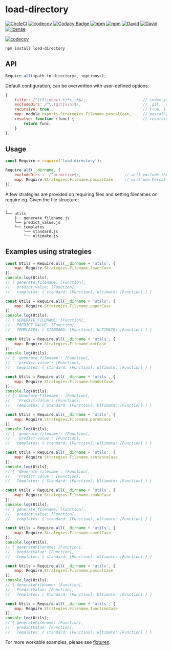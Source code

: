 # load-directory

[![CircleCI](https://img.shields.io/circleci/project/suddi/load-directory.svg?maxAge=2592000)](https://circleci.com/gh/suddi/load-directory)
[![codecov](https://codecov.io/gh/suddi/load-directory/branch/master/graph/badge.svg)](https://codecov.io/gh/suddi/load-directory)
[![Codacy Badge](https://api.codacy.com/project/badge/Grade/46408c666119432abee43f991b79cc68)](https://www.codacy.com/app/suddir/load-directory?utm_source=github.com&amp;utm_medium=referral&amp;utm_content=suddi/load-directory&amp;utm_campaign=Badge_Grade)
[![npm](https://img.shields.io/npm/dt/load-directory.svg)]()
[![npm](https://img.shields.io/npm/v/load-directory.svg?maxAge=2592000)](https://www.npmjs.com/package/load-directory)
[![David](https://img.shields.io/david/suddi/load-directory.svg)](https://david-dm.org/suddi/load-directory)
[![David](https://img.shields.io/david/dev/suddi/load-directory.svg)](https://david-dm.org/suddi/load-directory?type=dev)
[![license](https://img.shields.io/github/license/suddi/load-directory.svg?maxAge=2592000)](https://github.com/suddi/load-directory/blob/master/LICENSE)

[![codecov](https://codecov.io/gh/suddi/load-directory/branch/master/graphs/commits.svg)](https://codecov.io/gh/suddi/load-directory)

````
npm install load-directory
````

## API

````js
Require.all(<path-to-directory>, <options>);
````

Default configuration, can be overwritten with user-defined options:
````js
{
    filter: /^((?!index).+)*\..*$/,                         // index.js will be ignored by default
    excludeDirs: /^\.(git|svn)$/,                           // .git, .svn directories will be ignored by default
    recursive: true,                                        // true, if files are to be required by traversing nested directories
    map: module.exports.Strategies.Filename.pascalCase,     // pascalCase will be applied by default
    resolve: function (func) {                              // resolving of files will be simply return module.exports by default
        return func;
    }
};
````

## Usage

````js
const Require = require('load-directory');

Require.all(__dirname, {
    excludeDirs :  /^primitive$/,                   // will exclude the directory "primitive"
    map: Require.Strategies.Filename.pascalCase     // will use Pascal Case to map the required filenames
});
````

A few strategies are provided on requiring files and setting filenames on require
eg. Given the file structure:
````
.
└── utils
    ├── generate_filename.js
    └── predict_value.js
    └── templates
        └── standard.js
        └── ultimate.js
````

## Examples using strategies

````js
const Utils = Require.all(__dirname + 'utils', {
    map: Require.Strategies.Filename.lowerCase
});
console.log(Utils);
// { generate_filename: [Function],
//   predict_value: [Function],
//   templates: { standard: [Function], ultimate: [Function] } }

const Utils = Require.all(__dirname + 'utils', {
    map: Require.Strategies.Filename.upperCase
});
console.log(Utils);
// { GENERATE_FILENAME: [Function],
//   PREDICT_VALUE: [Function],
//   TEMPLATES: { STANDARD: [Function], ULTIMATE: [Function] } }

const Utils = Require.all(__dirname + 'utils', {
    map: Require.Strategies.Filename.dotCase
});
console.log(Utils);
// { 'generate.filename': [Function],
//   'predict.value': [Function],
//   templates: { standard: [Function], ultimate: [Function] } }

const Utils = Require.all(__dirname + 'utils', {
    map: Require.Strategies.Filename.headerCase
});
console.log(Utils);
// { 'Generate-Filename': [Function],
//   'Predict-Value': [Function],
//   Templates: { Standard: [Function], Ultimate: [Function] } }

const Utils = Require.all(__dirname + 'utils', {
    map: Require.Strategies.Filename.paramCase
});
console.log(Utils);
// { 'generate-filename': [Function],
//   'predict-value': [Function],
//   templates: { standard: [Function], ultimate: [Function] } }

const Utils = Require.all(__dirname + 'utils', {
    map: Require.Strategies.Filename.sentenceCase
});
console.log(Utils);
// { 'Generate filename': [Function],
//   'Predict value': [Function],
//   Templates: { Standard: [Function], Ultimate: [Function] } }

const Utils = Require.all(__dirname + 'utils', {
    map: Require.Strategies.Filename.snakeCase
});
console.log(Utils);
// { generate_filename: [Function],
//   predict_value: [Function],
//   templates: { standard: [Function], ultimate: [Function] } }

const Utils = Require.all(__dirname + 'utils', {
    map: Require.Strategies.Filename.camelCase
});
console.log(Utils);
// { generateFilename: [Function],
//   predictValue: [Function],
//   templates: { standard: [Function], ultimate: [Function] } }

const Utils = Require.all(__dirname + 'utils', {
    map: Require.Strategies.Filename.pascalCase
});
console.log(Utils);
// { GenerateFilename: [Function],
//   PredictValue: [Function],
//   Templates: { Standard: [Function], Ultimate: [Function] } }

const Utils = Require.all(__dirname + 'utils', {
    map: Require.Strategies.Filename.functionCase
});
console.log(Utils);
// { generateFilename: [Function],
//   predictValue: [Function],
//   Templates: { standard: [Function], ultimate: [Function] } }
````

For more workable examples, please see [fixtures](test/integration/fixtures).
